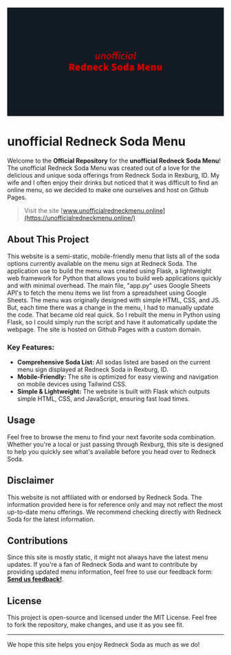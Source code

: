 [![unofficialLogo](images/unofficialLogo.png)](https://unofficialredneckmenu.online/)

# unofficial Redneck Soda Menu

Welcome to the **Official Repository** for the **unofficial Redneck Soda Menu**! The unofficial Redneck Soda Menu was created out of a love for the delicious and unique soda offerings from Redneck Soda in Rexburg, ID. My wife and I often enjoy their drinks but noticed that it was difficult to find an online menu, so we decided to make one ourselves and host on Github Pages.

> Visit the site [www.unofficialredneckmenu.online](https://unofficialredneckmenu.online/)

## About This Project

This website is a semi-static, mobile-friendly menu that lists all of the soda options currently available on the menu sign at Redneck Soda. The application use to build the menu was created using Flask, a lightweight web framework for Python that allows you to build web applications quickly and with minimal overhead. The main file, "app.py" uses Google Sheets API's to fetch the menu items we list from a spreadsheet using Google Sheets. The menu was originally designed with simple HTML, CSS, and JS. But, each time there was a change in the menu, I had to manually update the code. That became old real quick. So I rebuilt the menu in Python using Flask, so I could simply run the script and have it automatically update the webpage. The site is hosted on Github Pages with a custom domain. 

### Key Features:
- **Comprehensive Soda List:** All sodas listed are based on the current menu sign displayed at Redneck Soda in Rexburg, ID.
- **Mobile-Friendly:** The site is optimized for easy viewing and navigation on mobile devices using Tailwind CSS.
- **Simple & Lightweight:** The website is built with Flask which outputs simple HTML, CSS, and JavaScript, ensuring fast load times.

## Usage

Feel free to browse the menu to find your next favorite soda combination. Whether you're a local or just passing through Rexburg, this site is designed to help you quickly see what's available before you head over to Redneck Soda.

## Disclaimer

This website is not affiliated with or endorsed by Redneck Soda. The information provided here is for reference only and may not reflect the most up-to-date menu offerings. We recommend checking directly with Redneck Soda for the latest information.

## Contributions

Since this site is mostly static, it might not always have the latest menu updates. If you're a fan of Redneck Soda and want to contribute by providing updated menu information, feel free to use our feedback form: **[Send us feedback!](https://forms.gle/dLCSiHa66eu9bgfE8)**.

## License

This project is open-source and licensed under the MIT License. Feel free to fork the repository, make changes, and use it as you see fit.

---

We hope this site helps you enjoy Redneck Soda as much as we do!
